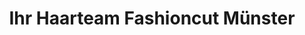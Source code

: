 ---
title: "Ihr Haarteam Fashioncut Münster"
url: /muenster/ihr-haarteam-fashioncut-muenster/
shop: Friseur
---